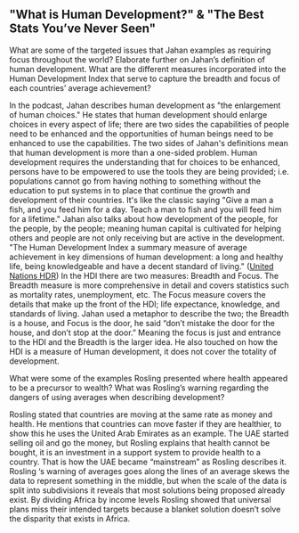 ## "What is Human Development?" & "The Best Stats You’ve Never Seen"

What are some of the targeted issues that Jahan examples as requiring focus throughout the world? Elaborate further on Jahan’s definition of human development. What are the different measures incorporated into the Human Development Index that serve to capture the breadth and focus of each countries’ average achievement?

In the podcast, Jahan describes human development as "the enlargement of human choices." He states that human development should enlarge choices in every aspect of life; there are two sides the capabilities of people need to be enhanced and the opportunities of human beings need to be enhanced to use the capabilities. The two sides of Jahan's definitions mean that human development is more than a one-sided problem. Human development requires the understanding that for choices to be enhanced, persons have to be empowered to use the tools they are being provided; i.e. populations cannot go from having nothing to something without the education to put systems in to place that continue the growth and development of their countries. It's like the classic saying "Give a man a fish, and you feed him for a day. Teach a man to fish and you will feed him for a lifetime." Jahan also talks about how development of the people, for the people, by the people; meaning human capital is cultivated for helping others and people are not only receiving but are active in the development. 
"The Human Development Index a summary measure of average achievement in key dimensions of human development: a long and healthy life, being knowledgeable and have a decent standard of living." ([United Nations HDR](http://hdr.undp.org/en/content/human-development-index-hdi)) In the HDI there are two measures: Breadth and Focus. The Breadth measure is more comprehensive in detail and covers statistics such as mortality rates, unemployment, etc. The Focus measure covers the details that make up the front of the HDI; life expectance, knowledge, and standards of living. Jahan used a metaphor to describe the two; the Breadth is a house, and Focus is the door, he said “don’t mistake the door for the house, and don’t stop at the door.” Meaning the focus is just and entrance to the HDI and the Breadth is the larger idea. He also touched on how the HDI is a measure of Human development, it does not cover the totality of development.

What were some of the examples Rosling presented where health appeared to be a precursor to wealth? What was Rosling’s warning regarding the dangers of using averages when describing development?

Rosling stated that countries are moving at the same rate as money and health. He mentions that countries can move faster if they are healthier, to show this he uses the United Arab Emirates as an example. The UAE started selling oil and go the money, but Rosling explains that health cannot be bought, it is an investment in a support system to provide health to a country. That is how the UAE became “mainstream” as Rosling describes it. 
Rosling ‘s warning of averages goes along the lines of an average skews the data to represent something in the middle, but when the scale of the data is split into subdivisions it reveals that most solutions being proposed already exist. By dividing Africa by income levels Rosling showed that universal plans miss their intended targets because a blanket solution doesn’t solve the disparity that exists in Africa.
